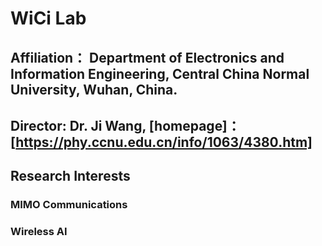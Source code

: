 # WiCi Lab
## Affiliation： Department of Electronics and Information Engineering, Central China Normal University, Wuhan, China.
## Director: Dr. Ji Wang,  [homepage]：[https://phy.ccnu.edu.cn/info/1063/4380.htm]
## Research Interests
   ### MIMO Communications
   ### Wireless AI

